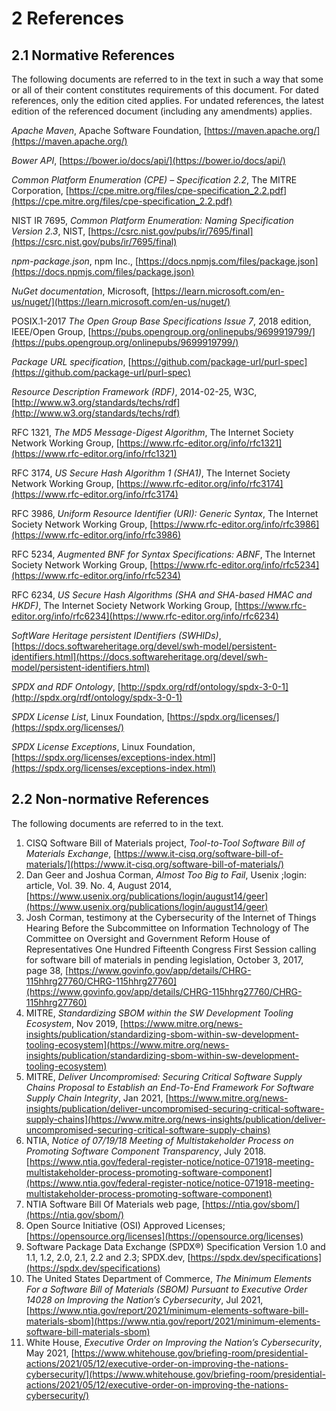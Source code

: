 # 2 References

## 2.1 Normative References <a name="2.1"></a>

The following documents are referred to in the text in such a way that some or
all of their content constitutes requirements of this document. For dated
references, only the edition cited applies. For undated references, the latest
edition of the referenced document (including any amendments) applies.

*Apache Maven*, Apache Software Foundation,
[https://maven.apache.org/](https://maven.apache.org/)

*Bower API*,
[https://bower.io/docs/api/](https://bower.io/docs/api/)

*Common Platform Enumeration (CPE) – Specification 2.2*,
The MITRE Corporation,
[https://cpe.mitre.org/files/cpe-specification_2.2.pdf](https://cpe.mitre.org/files/cpe-specification_2.2.pdf)

NIST IR 7695, *Common Platform Enumeration: Naming Specification Version 2.3*,
NIST,
[https://csrc.nist.gov/pubs/ir/7695/final](https://csrc.nist.gov/pubs/ir/7695/final)

*npm-package.json*, npm Inc.,
[https://docs.npmjs.com/files/package.json](https://docs.npmjs.com/files/package.json)

*NuGet documentation*, Microsoft,
[https://learn.microsoft.com/en-us/nuget/](https://learn.microsoft.com/en-us/nuget/)

POSIX.1-2017 *The Open Group Base Specifications Issue 7*, 2018 edition,
IEEE/Open Group,
[https://pubs.opengroup.org/onlinepubs/9699919799/](https://pubs.opengroup.org/onlinepubs/9699919799/)

*Package URL specification*,
[https://github.com/package-url/purl-spec](https://github.com/package-url/purl-spec)

*Resource Description Framework (RDF)*, 2014-02-25, W3C,
[http://www.w3.org/standards/techs/rdf](http://www.w3.org/standards/techs/rdf)

RFC 1321, *The MD5 Message-Digest Algorithm*,
The Internet Society Network Working Group,
[https://www.rfc-editor.org/info/rfc1321](https://www.rfc-editor.org/info/rfc1321)

RFC 3174, *US Secure Hash Algorithm 1 (SHA1)*,
The Internet Society Network Working Group,
[https://www.rfc-editor.org/info/rfc3174](https://www.rfc-editor.org/info/rfc3174)

RFC 3986, *Uniform Resource Identifier (URI): Generic Syntax*,
The Internet Society Network Working Group,
[https://www.rfc-editor.org/info/rfc3986](https://www.rfc-editor.org/info/rfc3986)

RFC 5234, *Augmented BNF for Syntax Specifications: ABNF*,
The Internet Society Network Working Group,
[https://www.rfc-editor.org/info/rfc5234](https://www.rfc-editor.org/info/rfc5234)

RFC 6234, *US Secure Hash Algorithms (SHA and SHA-based HMAC and HKDF)*,
The Internet Society Network Working Group,
[https://www.rfc-editor.org/info/rfc6234](https://www.rfc-editor.org/info/rfc6234)

*SoftWare Heritage persistent IDentifiers (SWHIDs)*,
[https://docs.softwareheritage.org/devel/swh-model/persistent-identifiers.html](https://docs.softwareheritage.org/devel/swh-model/persistent-identifiers.html)

*SPDX and RDF Ontology*,
[http://spdx.org/rdf/ontology/spdx-3-0-1](http://spdx.org/rdf/ontology/spdx-3-0-1)

*SPDX License List*, Linux Foundation,
[https://spdx.org/licenses/](https://spdx.org/licenses/)

*SPDX License Exceptions*, Linux Foundation,
[https://spdx.org/licenses/exceptions-index.html](https://spdx.org/licenses/exceptions-index.html)

## 2.2 Non-normative References <a name="2.2"></a>

The following documents are referred to in the text.

1. CISQ Software Bill of Materials project, *Tool-to-Tool Software Bill of
  Materials Exchange*,
  [https://www.it-cisq.org/software-bill-of-materials/](https://www.it-cisq.org/software-bill-of-materials/)
1. Dan Geer and Joshua Corman, *Almost Too Big to Fail*,
  Usenix ;login: article, Vol. 39. No. 4, August 2014,
  [https://www.usenix.org/publications/login/august14/geer](https://www.usenix.org/publications/login/august14/geer)
1. Josh Corman, testimony at the Cybersecurity of the Internet of Things
  Hearing Before the Subcommittee on Information Technology of The Committee on
  Oversight and Government Reform House of Representatives One Hundred
  Fifteenth Congress First Session calling for software bill of materials in
  pending legislation, October 3, 2017, page 38,
  [https://www.govinfo.gov/app/details/CHRG-115hhrg27760/CHRG-115hhrg27760](https://www.govinfo.gov/app/details/CHRG-115hhrg27760/CHRG-115hhrg27760)
1. MITRE, *Standardizing SBOM within the SW Development Tooling Ecosystem*,
  Nov 2019,
  [https://www.mitre.org/news-insights/publication/standardizing-sbom-within-sw-development-tooling-ecosystem](https://www.mitre.org/news-insights/publication/standardizing-sbom-within-sw-development-tooling-ecosystem)
1. MITRE, *Deliver Uncompromised: Securing Critical Software Supply Chains
  Proposal to Establish an End-To-End Framework For Software Supply Chain
  Integrity*, Jan 2021,
  [https://www.mitre.org/news-insights/publication/deliver-uncompromised-securing-critical-software-supply-chains](https://www.mitre.org/news-insights/publication/deliver-uncompromised-securing-critical-software-supply-chains)
1. NTIA, *Notice of 07/19/18 Meeting of Multistakeholder Process on Promoting
  Software Component Transparency*, July 2018.
  [https://www.ntia.gov/federal-register-notice/notice-071918-meeting-multistakeholder-process-promoting-software-component](https://www.ntia.gov/federal-register-notice/notice-071918-meeting-multistakeholder-process-promoting-software-component)
1. NTIA Software Bill Of Materials web page,
  [https://ntia.gov/sbom/](https://ntia.gov/sbom/)
1. Open Source Initiative (OSI) Approved Licenses;
  [https://opensource.org/licenses](https://opensource.org/licenses)
1. Software Package Data Exchange (SPDX®) Specification Version 1.0 and 1.1,
  1.2, 2.0, 2.1, 2.2 and 2.3; SPDX.dev,
  [https://spdx.dev/specifications](https://spdx.dev/specifications)
1. The United States Department of Commerce, *The Minimum Elements For a
  Software Bill of Materials (SBOM) Pursuant to Executive Order 14028 on
  Improving the Nation’s Cybersecurity*, Jul 2021,
  [https://www.ntia.gov/report/2021/minimum-elements-software-bill-materials-sbom](https://www.ntia.gov/report/2021/minimum-elements-software-bill-materials-sbom)
1. White House, *Executive Order on Improving the Nation’s Cybersecurity*,
  May 2021,
  [https://www.whitehouse.gov/briefing-room/presidential-actions/2021/05/12/executive-order-on-improving-the-nations-cybersecurity/](https://www.whitehouse.gov/briefing-room/presidential-actions/2021/05/12/executive-order-on-improving-the-nations-cybersecurity/)
